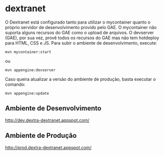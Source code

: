 dextranet
=========

O Dextranet está configurado tanto para utilizar o mycontainer quanto o próprio servidor de desenvolvimento provido pelo GAE. O mycontainer não suporta alguns recursos do GAE como o upload de arquivos. O devserver (GAE), por sua vez, provê todos os recursos do GAE mas não tem hotdeploy para HTML, CSS e JS. Para subir o ambiente de desenvolvimento, execute:
```
mvn mycontainer:start
```
ou
```
mvn appengine:devserver
```


Caso queira atualizar a versão do ambiente de produção, basta executar o comando:
```
mvn appengine:update
```

Ambiente de Desenvolvimento
---------------------------

http://dev.dextra-dextranet.appspot.com/

Ambiente de Produção
---------------------------

http://prod.dextra-dextranet.appspot.com/